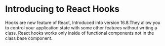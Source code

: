 # Introducing to React Hooks
  Hooks are new feature of React, Introduced into version 16.8.They allow you to control your application state with some other features without writing a class. React hooks works only inside of functional components not in the class base component.

